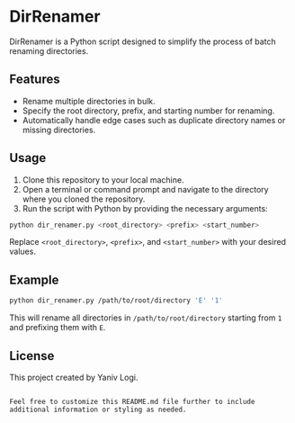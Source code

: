 # DirRenamer

DirRenamer is a Python script designed to simplify the process of batch renaming directories.

## Features

- Rename multiple directories in bulk.
- Specify the root directory, prefix, and starting number for renaming.
- Automatically handle edge cases such as duplicate directory names or missing directories.

## Usage

1. Clone this repository to your local machine.
2. Open a terminal or command prompt and navigate to the directory where you cloned the repository.
3. Run the script with Python by providing the necessary arguments:

```bash
python dir_renamer.py <root_directory> <prefix> <start_number>
```

Replace `<root_directory>`, `<prefix>`, and `<start_number>` with your desired values.

## Example

```bash
python dir_renamer.py /path/to/root/directory 'E' '1'
```

This will rename all directories in `/path/to/root/directory` starting from `1` and prefixing them with `E`.

## License

This project created by Yaniv Logi.
```

Feel free to customize this README.md file further to include additional information or styling as needed.
```

